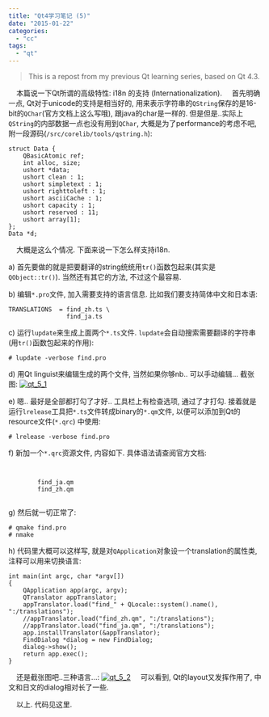 ```yaml
---
title: "Qt4学习笔记 (5)"
date: "2015-01-22"
categories: 
  - "cc"
tags: 
  - "qt"
---
```


> This is a repost from my previous Qt learning series, based on Qt 4.3.

    本篇说一下Qt所谓的高级特性: i18n 的支持 (Internationalization).     首先明确一点, Qt对于unicode的支持是相当好的, 用来表示字符串的`QString`保存的是16-bit的`QChar`(官方文档上这么写哦), 跟java的char是一样的. 但是但是..实际上`QString`的内部数据一点也没有用到`QChar`, 大概是为了performance的考虑不吧, 附一段源码(`/src/corelib/tools/qstring.h`):

```
struct Data {
    QBasicAtomic ref;
    int alloc, size;
    ushort *data;
    ushort clean : 1;
    ushort simpletext : 1;
    ushort righttoleft : 1;
    ushort asciiCache : 1;
    ushort capacity : 1;
    ushort reserved : 11;
    ushort array[1];
};
Data *d;
```

    大概是这么个情况. 下面来说一下怎么样支持i18n.

a) 首先要做的就是把要翻译的string统统用`tr()`函数包起来(其实是`QObject::tr()`). 当然还有其它的方法, 不过这个最容易.

b) 编辑`*.pro`文件, 加入需要支持的语言信息. 比如我们要支持简体中文和日本语:

```
TRANSLATIONS  = find_zh.ts \
                find_ja.ts
```

c) 运行`lupdate`来生成上面两个`*.ts`文件. `lupdate`会自动搜索需要翻译的字符串(用`tr()`函数包起来的作用):

```
# lupdate -verbose find.pro
```

d) 用Qt linguist来编辑生成的两个文件, 当然如果你够nb.. 可以手动编辑... 截张图: [![qt_5_1](images/16337673892_4be9c0c8c1_o.jpg)](https://www.flickr.com/photos/gonwan1985/16337673892 "qt_5_1")

e) 嗯.. 最好是全部都打勾了才好.. 工具栏上有检查选项, 通过了才打勾. 接着就是运行`lrelease`工具把`*.ts`文件转成binary的`*.qm`文件, 以便可以添加到Qt的resource文件(`*.qrc`) 中使用:

```
# lrelease -verbose find.pro
```

f) 新加一个`*.qrc`资源文件, 内容如下. 具体语法请查阅官方文档:

```

    
        find_ja.qm
        find_zh.qm
    

```

g) 然后就一切正常了:

```
# qmake find.pro
# nmake
```

h) 代码里大概可以这样写, 就是对`QApplication`对象设一个translation的属性类, 注释可以用来切换语言:

```
int main(int argc, char *argv[])
{
    QApplication app(argc, argv);
    QTranslator appTranslator;
    appTranslator.load("find_" + QLocale::system().name(), ":/translations");
    //appTranslator.load("find_zh.qm", ":/translations");
    //appTranslator.load("find_ja.qm", ":/translations");
    app.installTranslator(&appTranslator);
    FindDialog *dialog = new FindDialog;
    dialog->show();
    return app.exec();
}
```

    还是截张图吧..三种语言...: [![qt_5_2](images/16338532745_b162fdec9a_o.jpg)](https://www.flickr.com/photos/gonwan1985/16338532745 "qt_5_2")     可以看到, Qt的layout又发挥作用了, 中文和日文的dialog相对长了一些.

    以上. 代码见这里.
